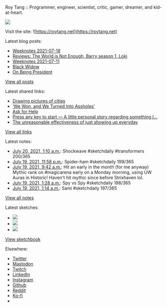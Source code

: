 Roy Tang :: Programmer, engineer, scientist, critic, gamer, dreamer, and kid-at-heart.

![](https://roytang.net/static/img/profile.jpg)

Visit the site: ![https://roytang.net](https://roytang.net)

Latest blog posts:

- [Weeknotes 2021-07-18](https://roytang.net/2021/07/weeknotes-2021-07-18/)
- [Reviews: The World is Not Enough, Barry season 1, Loki](https://roytang.net/2021/07/wine-barry-loki/)
- [Weeknotes 2021-07-11](https://roytang.net/2021/07/weeknotes-2021-07-11/)
- [Black Widow](https://roytang.net/2021/07/black-widow/)
- [On Being President](https://roytang.net/2021/07/on-being-president/)

[View all posts](https://roytang.net/blog)

Latest shared links:

- [Drawing pictures of cities](https://roytang.net/2021/07/drawing-pictures-of-cities/)
- [‘We Won, and We Turned Into Assholes’](https://roytang.net/2021/07/we-won-and-we-turned-into-assholes/)
- [Ask for Help](https://roytang.net/2021/07/ask-for-help/)
- [Press any key to start — A little personal story regarding something I...](https://roytang.net/2021/07/press-any-key-to-start-a-little-personal-story-regarding-something-i/)
- [The unreasonable effectiveness of just showing up everyday](https://roytang.net/2021/07/the-unreasonable-effectiveness-of-just-showing-up-everyday/)

[View all links](https://roytang.net/links)

Latest notes:

- [July 20, 2021, 1:10 a.m.](https://roytang.net/2021/07/1417170088751341573/): Shockwave #sketchdaily #transformers 200/365
- [July 19, 2021, 11:58 p.m.](https://roytang.net/2021/07/1417151745805848580/): Spider-ham #sketchdaily 199/365
- [July 19, 2021, 9:42 a.m.](https://roytang.net/2021/07/1416936573212389378/): Hit an early in the month (for me anyway) Mythic rank on #magicarena early on a Monday morning, using UW Auras in Historic! Haven&#x27;t hit mythic since before Strixhaven lol.
- [July 19, 2021, 1:28 a.m.](https://roytang.net/2021/07/1416812141814829059/): Spy vs Spy #sketchdaily 198/365
- [July 19, 2021, 1:14 a.m.](https://roytang.net/2021/07/1416808621573173249/): Sami #sketchdaily 197/365

[View all notes](https://roytang.net/notes)

Latest sketches:


- ![](https://roytang.net/media/cache/9a/a8/9aa89a9ae762454f02b279a83b59d2ae.jpg)
- ![](https://roytang.net/media/cache/37/d3/37d3b96913c799a98fe9070957125f25.jpg)
- ![](https://roytang.net/media/cache/24/e0/24e0d3d6aafdb4a6cd96c59d8942b7d7.jpg)

[View sketchbook](https://roytang.net/albums/sketchbook)


Elsewhere:

- [Twitter](https://twitter.com/roytang)
- [Mastodon](https://mastodon.technology/@roytang)
- [Twitch](https://twitch.tv/twitchyroy)
- [LinkedIn](https://www.linkedin.com/in/roytang)
- [Instagram](https://instagram.com/roytang0400)
- [Github](https://github.com/roytang)
- [Reddit](https://reddit.com/u/hungryroy)
- [Ko-fi](https://ko-fi.com/roytang)
- [](mailto:hello@roytang.net)